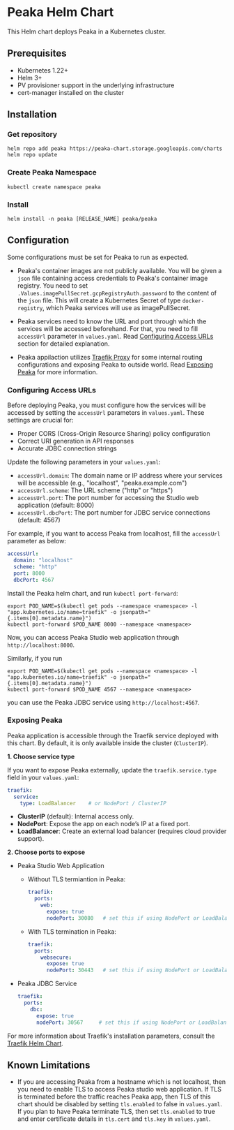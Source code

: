 # Peaka Helm Chart

This Helm chart deploys Peaka in a Kubernetes cluster.

## Prerequisites

- Kubernetes 1.22+
- Helm 3+
- PV provisioner support in the underlying infrastructure
- cert-manager installed on the cluster

## Installation
### Get repository
```shell
helm repo add peaka https://peaka-chart.storage.googleapis.com/charts
helm repo update
```

### Create Peaka Namespace
```shell
kubectl create namespace peaka
```

### Install
```shell
helm install -n peaka [RELEASE_NAME] peaka/peaka
```

## Configuration
Some configurations must be set for Peaka to run as expected. 

- Peaka's container images are not publicly available. You will be given a `json` file containing access credentials 
  to Peaka's container image registry. You need to set `.Values.imagePullSecret.gcpRegistryAuth.password` 
  to the content of the `json` file. This will create a Kubernetes Secret of type `docker-registry`, which Peaka 
  services will use as imagePullSecret.


- Peaka services need to know the URL and port through which the services will be accessed beforehand. For that, you
need to fill `accessUrl` parameter in `values.yaml`. Read [Configuring Access URLs](#configuring-access-urls)
section for detailed explanation.


- Peaka appilaction utilizes [Traefik Proxy](https://traefik.io/traefik) for some internal routing configurations and 
exposing Peaka to outside world. Read [Exposing Peaka](#exposing-peaka) for more information.

### Configuring Access URLs
Before deploying Peaka, you must configure how the services will be accessed by setting the `accessUrl` parameters in `values.yaml`. These settings are crucial for:
- Proper CORS (Cross-Origin Resource Sharing) policy configuration
- Correct URI generation in API responses
- Accurate JDBC connection strings

Update the following parameters in your `values.yaml`:
- `accessUrl.domain`: The domain name or IP address where your services will be accessible (e.g., "localhost", "peaka.example.com")
- `accessUrl.scheme`: The URL scheme ("http" or "https")
- `accessUrl.port`: The port number for accessing the Studio web application (default: 8000)
- `accessUrl.dbcPort`: The port number for JDBC service connections (default: 4567)

For example, if you want to access Peaka from localhost, fill the `accessUrl` parameter as below:
```yaml
accessUrl:
  domain: "localhost"
  scheme: "http"
  port: 8000
  dbcPort: 4567
```
Install the Peaka helm chart, and run `kubectl port-forward`:
```shell
export POD_NAME=$(kubectl get pods --namespace <namespace> -l "app.kubernetes.io/name=traefik" -o jsonpath="{.items[0].metadata.name}")
kubectl port-forward $POD_NAME 8000 --namespace <namespace>
```
Now, you can access Peaka Studio web application through `http://localhost:8000`.  

Similarly, if you run
```shell
export POD_NAME=$(kubectl get pods --namespace <namespace> -l "app.kubernetes.io/name=traefik" -o jsonpath="{.items[0].metadata.name}")
kubectl port-forward $POD_NAME 4567 --namespace <namespace>
```
you can use the Peaka JDBC service using `http://localhost:4567`.

### Exposing Peaka
Peaka application is accessible through the Traefik service deployed with this chart. By default, it is only available 
inside the cluster (`ClusterIP`).

**1. Choose service type**

If you want to expose Peaka externally, update the `traefik.service.type` field in your `values.yaml`:
```yaml
traefik:
  service:
    type: LoadBalancer    # or NodePort / ClusterIP
```
- **ClusterIP** (default): Internal access only.
- **NodePort**: Expose the app on each node’s IP at a fixed port.
- **LoadBalancer**: Create an external load balancer (requires cloud provider support).

**2. Choose ports to expose**
- Peaka Studio Web Application
  - Without TLS termiantion in Peaka:
    ```yaml
    traefik:
      ports:
        web:
          expose: true
          nodePort: 30080   # set this if using NodePort or LoadBalancer, otherwise Kubernetes will assign a random port    
    ```

  - With TLS termination in Peaka:
    ```yaml
    traefik:
      ports:
        websecure:
          expose: true
          nodePort: 30443   # set this if using NodePort or LoadBalancer, otherwise Kubernetes will assign a random port
    ```

- Peaka JDBC Service
  ```yaml
  traefik:
    ports:
      dbc:
        expose: true
        nodePort: 30567     # set this if using NodePort or LoadBalancer, otherwise Kubernetes will assign a random port
  ```

For more information about Traefik's installation parameters, consult the 
[Traefik Helm Chart](https://github.com/traefik/traefik-helm-chart).

## Known Limitations
- If you are accessing Peaka from a hostname which is not localhost, then you need to enable TLS to access Peaka studio 
web application. If TLS is terminated before the traffic reaches Peaka app, then TLS of this chart
should be disabled by setting `tls.enabled` to false in `values.yaml`. If you plan to have Peaka terminate TLS, then set 
`tls.enabled` to true and enter certificate details in `tls.cert` and `tls.key` in `values.yaml`. 
